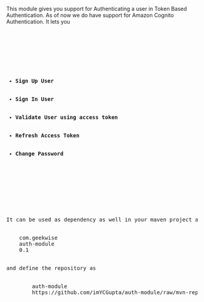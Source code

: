 This module gives you support for Authenticating a user in Token Based Authentication. As of now we do have support for Amazon Cognito Authentication. It lets you
<pre>
    <div class="container">
        <div class="block two first">
			<ul>
			  <li><b>Sign Up User</b></li>
			  <li><b>Sign In User</b></li>
			  <li><b>Validate User using access token</b></li>
			  <li><b>Refresh Access Token</b></li>
			  <li><b>Change Password</b></li>
			</ul>
		</div>
	</div>
</prep>

It can be used as dependency as well in your maven project as below:

<dependency>
	<groupId>com.geekwise</groupId>
	<artifactId>auth-module</artifactId>
	<version>0.1</version>
</dependency>

and define the repository as 
</repositories>
	<repository>
		<id>auth-module</id>
	   	<url>https://github.com/imYCGupta/auth-module/raw/mvn-repo/</url>
	</repository>
</repositories>
